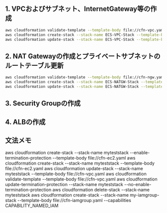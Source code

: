 ## 1. VPCおよびサブネット、InternetGateway等の作成
```sh
aws cloudformation validate-template --template-body file://cfn-vpc.yaml
aws cloudformation create-stack --stack-name ECS-VPC-Stack --template-body file://cfn-vpc.yaml
aws cloudformation update-stack --stack-name ECS-VPC-Stack --template-body file://cfn-vpc.yaml
```

## 2. NAT Gatewayの作成とプライベートサブネットのルートテーブル更新
```sh
aws cloudformation validate-template --template-body file://cfn-ngw.yaml
aws cloudformation create-stack --stack-name ECS-NATGW-Stack --template-body file://cfn-ngw.yaml
aws cloudformation update-stack --stack-name ECS-NATGW-Stack --template-body file://cfn-ngw.yaml
```

## 3. Security Groupの作成
## 4. ALBの作成





## 文法メモ
aws cloudformation create-stack --stack-name myteststack --enable-termination-protection --template-body file://cfn-ec2.yaml
aws cloudformation create-stack --stack-name myteststack --template-body file://cfn-ec2.yaml
aws cloudformation update-stack --stack-name myteststack --template-body file://cfn-vpc.yaml
aws cloudformation validate-template --template-body file://cfn-vpc.yaml
aws cloudformation update-termination-protection --stack-name myteststack --no-enable-termination-protection
aws cloudformation delete-stack --stack-name myteststack
aws cloudformation create-stack --stack-name my-iamgroup-stack --template-body file://cfn-iamgroup.yaml --capabilities CAPABILITY_NAMED_IAM